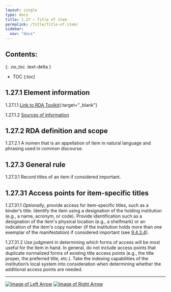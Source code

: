 ```yaml
---
layout: single
type: docs
title: 1.27 — Title of item
permalink: /title/Title-of-item/
sidebar:
  nav: "docs"
---
```


## Contents:
{: .no_toc .text-delta }

- TOC
{:toc}

## 1.27.1 Element information

<a name="1.27.1.1">1.27.1.1</a> [Link to RDA Toolkit](https://beta.rdatoolkit.org/Content/Index?externalId=en-US_ala-18eb0d77-78b7-37fa-9dbb-6e735809b89a){:target="_blank"}

<a name="1.27.1.2">1.27.1.2</a> [Sources of information](/DCRMR/title/#1011-sources-of-information)

## 1.27.2 RDA definition and scope

<a name="1.27.2.1">1.27.2.1</a> A nomen that is an appellation of item in natural language and phrasing used in common discourse.

## 1.27.3 General rule

<a name="1.27.3.1">1.27.3.1</a> Record titles of an item if considered important.  

## 1.27.31 Access points for item-specific titles

<a name="1.27.31.1">1.27.31.1</a> *Optionally*, provide access for item-specific titles, such as a binder’s title. Identify the item using a designation of the holding institution (e.g., a name, acronym, or code). Provide identification such as a designation of the item's physical location (e.g., a shelfmark) or an indication of the item's copy number (if the institution holds more than one exemplar of the manifestation) if considered important (see [9.4.3.4](/DCRMR/additional-notes/Note-on-item/#9.4.3.4)).

<a name="1.27.31.2">1.27.31.2</a> Use judgment in determining which forms of access will be most useful for the item in hand. In general, do not include access points that duplicate normalized forms of existing title access points (e.g., the title proper, the preferred title, etc.). Take the indexing capabilities of the institution’s local system into consideration when determining whether the additional access points are needed.

---

[![Image of Left Arrow](https://rbms-bsc.github.io/DCRMR/assets/pictures/navigation/Arrow_Left.png "1.25 — Variant title of manifestation")](/DCRMR/title/Variant-title-of-manifestation/) [![Image of Right Arrow](https://rbms-bsc.github.io/DCRMR/assets/pictures/navigation/Arrow_Right.png "1.29 — Note on title")](/DCRMR/title/Note-on-title/)
